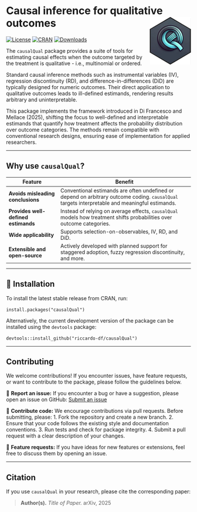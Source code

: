 # Causal inference for qualitative outcomes <a href="https://riccardo-df.github.io/causalQual/"><img src="man/figures/logo.svg" align="right" height="130"/></a>

[![License](https://img.shields.io/badge/license-MIT-blue.svg)](https://opensource.org/licenses/MIT) [![CRAN](https://www.r-pkg.org/badges/version/causalQual)](https://CRAN.R-project.org/package=causalQual) [![Downloads](https://cranlogs.r-pkg.org/badges/causalQual)](https://CRAN.R-project.org/package=causalQual)

The `causalQual` package provides a suite of tools for estimating causal effects when the outcome targeted by the treatment is qualitative - i.e., multinomial or ordered.

Standard causal inference methods such as instrumental variables (IV), regression discontinuity (RD), and difference-in-differences (DiD) are typically designed for numeric outcomes. Their direct application to qualitative outcomes leads to ill-defined estimands, rendering results arbitrary and uninterpretable.

This package implements the framework introduced in Di Francesco and Mellace (2025), shifting the focus to well-defined and interpretable estimands that quantify how treatment affects the probability distribution over outcome categories. The methods remain compatible with conventional research designs, ensuring ease of implementation for applied researchers.

------------------------------------------------------------------------

## Why use `causalQual`?

| Feature | Benefit |
|--------------------|----------------------------------------------------|
| **Avoids misleading conclusions** | Conventional estimands are often undefined or depend on arbitrary outcome coding. `causalQual` targets interpretable and meaningful estimands. |
| **Provides well-defined estimands** | Instead of relying on average effects, `causalQual` models how treatment shifts probabilities over outcome categories. |
| **Wide applicability** | Supports selection-on-observables, IV, RD, and DiD. |
| **Extensible and open-source** | Actively developed with planned support for staggered adoption, fuzzy regression discontinuity, and more. |

------------------------------------------------------------------------

## 🚀 Installation

To install the latest stable release from CRAN, run:

```         
install.packages("causalQual")
```

Alternatively, the current development version of the package can be installed using the `devtools` package:

```         
devtools::install_github("riccardo-df/causalQual")
```

------------------------------------------------------------------------

## Contributing

We welcome contributions! If you encounter issues, have feature requests, or want to contribute to the package, please follow the guidelines below.

📌 **Report an issue:** If you encounter a bug or have a suggestion, please open an issue on GitHub: [Submit an issue](https://github.com/riccardo-df/causalQual/issues)

📌 **Contribute code:** We encourage contributions via pull requests. Before submitting, please: 1. Fork the repository and create a new branch. 2. Ensure that your code follows the existing style and documentation conventions. 3. Run tests and check for package integrity. 4. Submit a pull request with a clear description of your changes.

📌 **Feature requests:** If you have ideas for new features or extensions, feel free to discuss them by opening an issue.

------------------------------------------------------------------------

## Citation

If you use `causalQual` in your research, please cite the corresponding paper:

> **Author(s).** *Title of Paper.* arXiv, 2025
